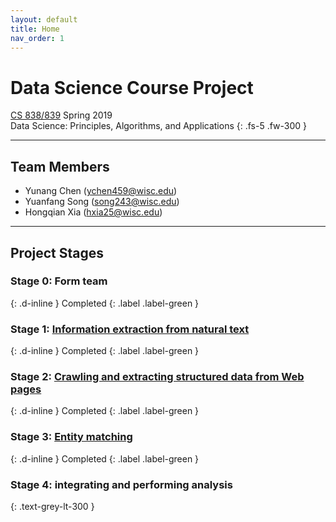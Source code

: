 ```yaml
---
layout: default
title: Home
nav_order: 1
---
```


# Data Science Course Project

[CS 838/839](https://sites.google.com/site/anhaidgroup/courses/cs-838-spring-2019) Spring 2019  
Data Science: Principles, Algorithms, and Applications
{: .fs-5 .fw-300 }

---

## Team Members

*   Yunang Chen (<ychen459@wisc.edu>)
*   Yuanfang Song (<song243@wisc.edu>)
*   Hongqian Xia (<hxia25@wisc.edu>)

---

## Project Stages

### Stage 0: Form team 
{: .d-inline }
Completed
{: .label .label-green }

<p></p>

### Stage 1: [Information extraction from natural text](stage1.md)
{: .d-inline }
Completed
{: .label .label-green }

<p></p>

### Stage 2: [Crawling and extracting structured data from Web pages](stage2.md)
{: .d-inline }
Completed
{: .label .label-green }

<p></p>


### Stage 3: [Entity matching](stage3.md)
{: .d-inline }
Completed
{: .label .label-green }

### Stage 4: integrating and performing analysis
{: .text-grey-lt-300 }
